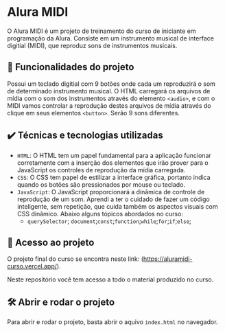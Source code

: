 # Alura MIDI

O Alura MIDI é um projeto de treinamento do curso de iniciante em programação da Alura. Consiste em um instrumento musical de interface digitial (MIDI), que reproduz sons de instrumentos musicais.

## 🔨 Funcionalidades do projeto

Possui um teclado digitial com 9 botões onde cada um reproduzirá o som de determinado instrumento musical. O HTML carregará os arquivos de mídia com o som dos instrumentos através do elemento `<audio>`, e com o MIDI vamos controlar a reprodução destes arquivos de mídia através do clique em seus elementos `<button>`. Serão 9 sons diferentes.

## ✔️ Técnicas e tecnologias utilizadas

- `HTML`: O HTML tem um papel fundamental para a aplicação funcionar corretamente com a inserção dos elementos que irão prover para o JavaScript os controles de reprodução da mídia carregada. 
- `CSS`: O CSS tem papel de estilizar a interface gráfica, portanto indica quando os botões são pressionados por mouse ou teclado.
- `JavaScript`: O JavaScript proporcionará a dinâmica de controle de reprodução de um som. Aprendi a ter o cuidado de fazer um código inteligente, sem repetição, que cuida também os aspectos visuais com CSS dinâmico. Abaixo alguns tópicos abordados no curso:
  - `querySelector`; `document`;`const`;`function`;`while`;`for`;`if`;`else`;

## 📁 Acesso ao projeto

O projeto final do curso se encontra neste link: (https://aluramidi-curso.vercel.app/).

Neste repositório você tem acesso a todo o material produzido no curso.

## 🛠️ Abrir e rodar o projeto

Para abrir e rodar o projeto, basta abrir o aquivo `index.html` no navegador.
